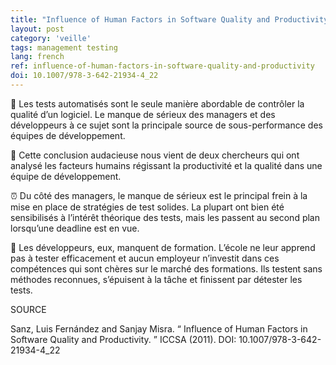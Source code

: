 ```yaml
---
title: "Influence of Human Factors in Software Quality and Productivity"
layout: post
category: 'veille'
tags: management testing
lang: french
ref: influence-of-human-factors-in-software-quality-and-productivity
doi: 10.1007/978-3-642-21934-4_22
---
```


🧪 Les tests automatisés sont le seule manière abordable de contrôler la qualité d’un logiciel. Le manque de sérieux des managers et des développeurs à ce sujet sont la principale source de sous-performance des équipes de développement.

🧟 Cette conclusion audacieuse nous vient de deux chercheurs qui ont analysé les facteurs humains régissant la productivité et la qualité dans une équipe de développement.

⏰ Du côté des managers, le manque de sérieux est le principal frein à la mise en place de stratégies de test solides. La plupart ont bien été sensibilisés à l’intérêt théorique des tests, mais les passent au second plan lorsqu’une deadline est en vue.

🏫 Les développeurs, eux, manquent de formation. L’école ne leur apprend pas à tester efficacement et aucun employeur n’investit dans ces compétences qui sont chères sur le marché des formations. Ils testent sans méthodes reconnues, s’épuisent à la tâche et finissent par détester les tests.

SOURCE

Sanz, Luis Fernández and Sanjay Misra. “ Influence of Human Factors in Software Quality and Productivity. ” ICCSA (2011). DOI: 10.1007/978-3-642-21934-4_22